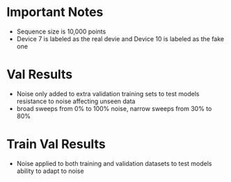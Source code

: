 # Important Notes
- Sequence size is 10,000 points
- Device 7 is labeled as the real devie and Device 10 is labeled as the fake one

# Val Results
- Noise only added to extra validation training sets to test models resistance to noise affecting unseen data
- broad sweeps from 0% to 100% noise, narrow sweeps from 30% to 80%

# Train Val Results
- Noise applied to both training and validation datasets to test models ability to adapt to noise